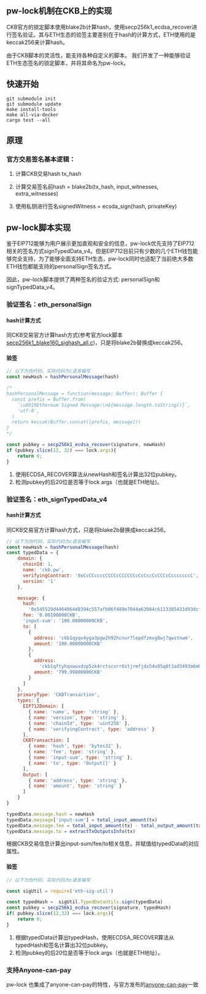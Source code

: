 ## pw-lock机制在CKB上的实现

CKB官方的锁定脚本使用blake2b计算hash，使用secp256k1_ecdsa_recover进行签名验证。其与ETH生态的验签主要差别在于hash的计算方式，ETH使用的是keccak256来计算hash。

由于CKB脚本的灵活性，能支持各种自定义的脚本。 我们开发了一种能够验证ETH生态签名的锁定脚本，并将其命名为pw-lock。

## 快速开始

```
git submodule init
git submodule update
make install-tools
make all-via-docker
cargo test --all
```

## 原理

### 官方交易签名基本逻辑：

1. 计算CKB交易hash tx_hash

2. 计算交易签名前hash = blake2b(tx_hash, input_witnesses, extra_witnesses)

3. 使用私钥进行签名signedWitness = ecsda_sign(hash, privateKey)


## pw-lock脚本实现

鉴于EIP712能够为用户展示更加直观和安全的信息，pw-lock优先支持了EIP712相关的签名方式signTypedData_v4。但是EIP712目前只有少数的几个ETH钱包能够完全支持，为了能够全面支持ETH生态，pw-lock同时也适配了当前绝大多数ETH钱包都能支持的personalSign签名方式。

因此，pw-lock脚本提供了两种签名的验证方式: personalSign和signTypedData_v4。

### 验证签名：eth_personalSign

#### hash计算方式
同CKB交易官方计算hash方式(参考官方lock脚本[secp256k1_blake160_sighash_all.c](https://github.com/nervosnetwork/ckb-system-scripts/blob/master/c/secp256k1_blake160_sighash_all.c))，只是将blake2b替换成keccak256。

#### 验签
```javascript
// 以下为伪代码，实际代码为c语言编写
const newHash = hashPersonalMessage(hash)

/*
hashPersonalMessage = function(message: Buffer): Buffer {
  const prefix = Buffer.from(
    `\u0019Ethereum Signed Message:\n${message.length.toString()}`,
    'utf-8',
  )
  return keccak(Buffer.concat([prefix, message]))
}
*/

const pubkey = secp256k1_ecdsa_recover(signature, newHash)
if (pubkey.slice(12, 32) === lock.args){
    return 0;
}
```

1. 使用ECDSA_RECOVER算法从newHash和签名计算出32位pubkey。
2. 检测pubkey的后20位是否等于lock args（也就是ETH地址)。

### 验证签名：eth_signTypedData_v4

#### hash计算方式
同CKB交易官方计算hash方式，只是将blake2b替换成keccak256。

```javascript
// 以下为伪代码，实际代码为c语言编写
const newHash = hashPersonalMessage(hash)
const typedData = {
    domain: {
      chainId: 1,
      name: 'ckb.pw',
      verifyingContract: '0xCcCCccccCCCCcCCCCCCcCcCccCcCCCcCcccccccC',
      version: '1'
    },

    message: {
      hash:
        '0x545529d4464064d8394c557afb06f489e7044a63984c6113385431d93dcffa1b',
      fee: '0.00100000CKB',
      'input-sum': '100.00000000CKB',
      to: [
        {
          address: 'ckb1qyqv4yga3pgw2h92hcnur7lepdfzmvg8wj7qwstnwm',
          amount: '100.00000000CKB'
        },
        {
          address:
            'ckb1qftyhqxwuxdzp5zk4rctscnrr6stjrmfjdx54v05q8t3ad3493m6mhcekrn0vk575h44ql9ry53z3gzhtc2exudxcyg',
          amount: '799.99800000CKB'
        }
      ]
    },
    primaryType: 'CKBTransaction',
    types: {
      EIP712Domain: [
        { name: 'name', type: 'string' },
        { name: 'version', type: 'string' },
        { name: 'chainId', type: 'uint256' },
        { name: 'verifyingContract', type: 'address' }
      ],
      CKBTransaction: [
        { name: 'hash', type: 'bytes32' },
        { name: 'fee', type: 'string' },
        { name: 'input-sum', type: 'string' },
        { name: 'to', type: 'Output[]' }
      ],
      Output: [
        { name: 'address', type: 'string' },
        { name: 'amount', type: 'string' }
      ]
    }
}

typedData.message.hash = newHash
typedData.message['input-sum'] = total_input_amount(tx)
typedData.message.fee = total_input_amount(tx) - total_output_amount(tx)
typedData.message.to = extractTxOutputsInfo(tx)

```
根据CKB交易信息计算出input-sum/fee/to相关信息，并赋值给typedData的对应属性。

#### 验签
```javascript
// 以下为伪代码，实际代码为c语言编写

const sigUtil = require('eth-sig-util')

const typedHash =  sigUtil.TypedDataUtils.sign(typedData)
const pubkey = secp256k1_ecdsa_recover(signature, typedHash) 
if( pubkey.slice(12,32) === lock.args){
    return 0;
}
```

1. 根据typedData计算出typedHash，使用ECDSA_RECOVER算法从typedHash和签名计算出32位pubkey。
2. 检测pubkey的后20位是否等于lock args（也就是ETH地址）。


### 支持Anyone-can-pay 

pw-lock 也集成了anyone-can-pay的特性，与官方发布的[anyone-can-pay](https://github.com/nervosnetwork/ckb-anyone-can-pay)一致

